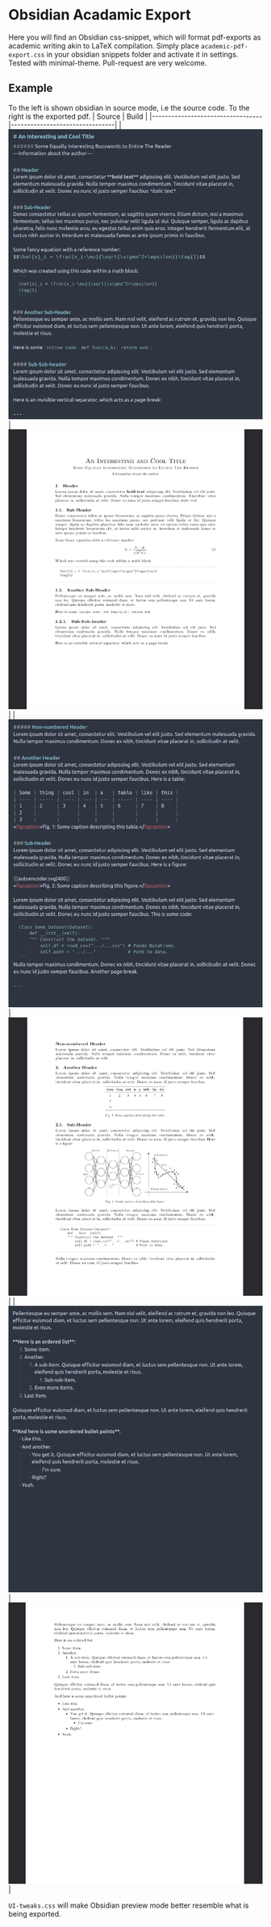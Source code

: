 # Obsidian Acadamic Export
Here you will find an Obsidian css-snippet, which will format pdf-exports as academic writing akin to LaTeX compilation. Simply place `academic-pdf-export.css` in your obsidian snippets folder and activate it in settings. Tested with minimal-theme. Pull-request are very welcome.

## Example
To the left is shown obsidian in source mode, i.e the source code. To the right is the exported pdf.
| Source                           | Build                          |
|----------------------------------|--------------------------------|
| ![Source 1](images/source_1.png) | ![Build 1](images/build_1.png) |
| ![Source 1](images/source_2.png) | ![Build 1](images/build_2.png) |
| ![Source 1](images/source_3.png) | ![Build 1](images/build_3.png) |

`UI-tweaks.css` will make Obsidian preview mode better resemble what is being exported.
